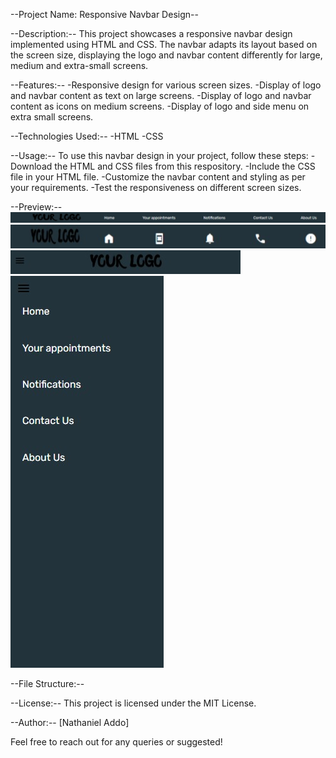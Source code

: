 --Project Name: Responsive Navbar Design--

--Description:--
This project showcases a responsive navbar design implemented using HTML and CSS. The navbar adapts its layout based on the screen size, displaying the logo and navbar content differently for large, medium and extra-small screens.

--Features:--
-Responsive design for various screen sizes.
-Display of logo and navbar content as text on large screens.
-Display of logo and navbar content as icons on medium screens.
-Display of logo and side menu on extra small screens.

--Technologies Used:--
-HTML
-CSS

--Usage:--
To use this navbar design in your project, follow these steps:
-Download the HTML and CSS files from this respository.
-Include the CSS file in your HTML file.
-Customize the navbar content and styling as per your requirements.
-Test the responsiveness on different screen sizes.

--Preview:--
![Large Screen Navbar Preview](images/large-devices-navbar.jpeg)
![Medium Screen Navbar Preview](images/medium-devices-navbar.jpeg)
![Small Screen Navbar Preview](images/small-devices-navbar.jpeg)
![Sidemenu Preview](images/sidemenu.jpeg)

--File Structure:--

--License:--
This project is licensed under the MIT License.

--Author:--
[Nathaniel Addo]

Feel free to reach out for any queries or suggested!

